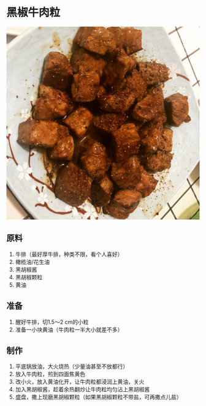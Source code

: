 # 黑椒牛肉粒

![&#x9ED1;&#x6912;&#x725B;&#x8089;&#x7C92;](.gitbook/assets/317e4d80-0cc1-437c-a2be-12b249f63381.jpg)

## 原料

1. 牛排（最好厚牛排，种类不限，看个人喜好）
2. 橄榄油/花生油
3. 黑胡椒酱
4. 黑胡椒颗粒
5. 黄油

## 准备

1. 醒好牛排，切1.5～2 cm的小粒
2. 准备一小块黄油（牛肉粒一半大小就差不多）

## 制作

1. 平底锅放油，大火烧热（少量油甚至不放都行）
2. 放入牛肉粒，煎到四面焦黄色
3. 改小火，放入黄油化开，让牛肉粒都浸润上黄油，关火
4. 加入黑胡椒酱，趁着余热翻炒让牛肉粒均匀沾上黑胡椒酱
5. 盛盘，撒上现磨黑胡椒颗粒（如果黑胡椒颗粒不带盐，可再撒点儿盐）

